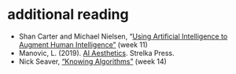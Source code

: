 # additional reading

* Shan Carter and Michael Nielsen, “[Using Artificial Intelligence to Augment Human Intelligence”](https://distill.pub/2017/aia/) (week 11)
* Manovic, L. (2019). [AI Aesthetics](http://manovich.net/index.php/projects/ai-aesthetics). Strelka Press.
* Nick Seaver, [“Knowing Algorithms”](https://digitalsts.net/essays/knowing-algorithms/) (week 14)
